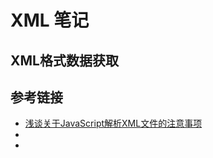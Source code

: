# XML 笔记

## XML格式数据获取

## 参考链接

- [浅谈关于JavaScript解析XML文件的注意事项](https://www.cnblogs.com/anhelida/p/3963951.html)
- []()
- []()